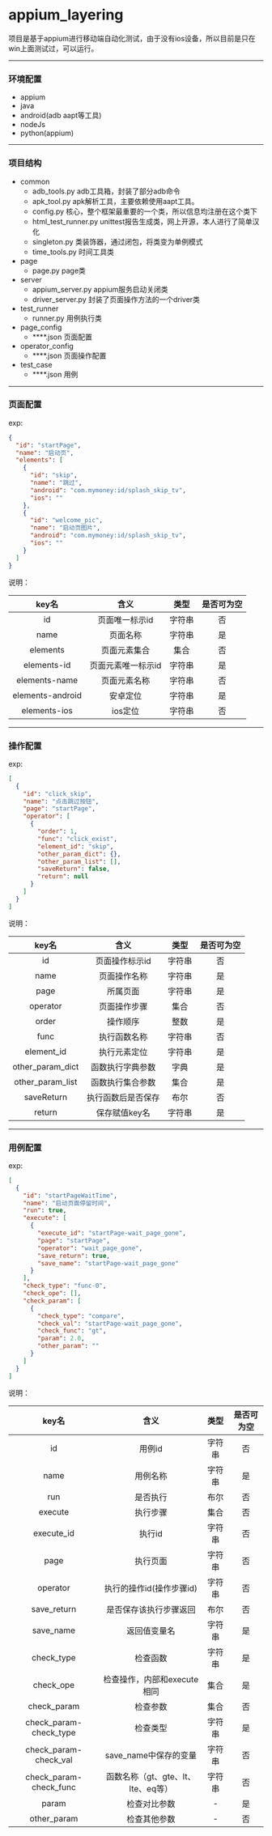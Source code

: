 # appium_layering

  项目是基于appium进行移动端自动化测试，由于没有ios设备，所以目前是只在win上面测试过，可以运行。

***
### 环境配置
- appium
- java
- android(adb aapt等工具)
- nodeJs
- python(appium)

***
### 项目结构

- common
  - adb_tools.py
    adb工具箱，封装了部分adb命令
  - apk_tool.py
    apk解析工具，主要依赖使用aapt工具。
  - config.py
    核心，整个框架最重要的一个类，所以信息均注册在这个类下
  - html_test_runner.py
    unittest报告生成类，网上开源，本人进行了简单汉化
  - singleton.py
    类装饰器，通过闭包，将类变为单例模式
  - time_tools.py
    时间工具类
- page
  - page.py
    page类
- server
  - appium_server.py
    appium服务启动关闭类
  - driver_server.py
    封装了页面操作方法的一个driver类
- test_runner
  - runner.py
    用例执行类
- page_config
  - ****.json
    页面配置
- operator_config
  - ****.json
    页面操作配置
- test_case
  - ****.json
    用例
***

### 页面配置
exp:
```json
{
  "id": "startPage",
  "name": "启动页",
  "elements": [
    {
      "id": "skip",
      "name": "跳过",
      "android": "com.mymoney:id/splash_skip_tv",
      "ios": ""
    },
    {
      "id": "welcome_pic",
      "name": "启动页图片",
      "android": "com.mymoney:id/splash_skip_tv",
      "ios": ""
    }
  ]
}
```
说明：

| key名 | 含义 | 类型 | 是否可为空|
| :--: | :--: | :--: | :--: |
|id|页面唯一标示id|字符串|否|
|name|页面名称|字符串|是|
|elements|页面元素集合|集合|否|
|elements-id|页面元素唯一标示id|字符串|是|
|elements-name|页面元素名称|字符串|否|
|elements-android|安卓定位|字符串|是|
|elements-ios|ios定位|字符串|否|

***

### 操作配置
exp:
```json
[
  {
    "id": "click_skip",
    "name": "点击跳过按钮",
    "page": "startPage",
    "operator": [
      {
        "order": 1,
        "func": "click_exist",
        "element_id": "skip",
        "other_param_dict": {},
        "other_param_list": [],
        "saveReturn": false,
        "return": null
      }
    ]
  }
]
```
说明：

| key名 | 含义 | 类型 | 是否可为空|
| :--: | :--: | :--: | :--: |
|id|页面操作标示id|字符串|否|
|name|页面操作名称|字符串|是|
|page|所属页面|字符串|是|
|operator|页面操作步骤|集合|否|
|order|操作顺序|整数|是|
|func|执行函数名称|字符串|否|
|element_id|执行元素定位|字符串|是|
|other_param_dict|函数执行字典参数|字典|是|
|other_param_list|函数执行集合参数|集合|是|
|saveReturn|执行函数后是否保存|布尔|否|
|return|保存赋值key名|字符串|是|

***

### 用例配置
exp:
```json
[
  {
    "id": "startPageWaitTime",
    "name": "启动页面停留时间",
    "run": true,
    "execute": [
      {
        "execute_id": "startPage-wait_page_gone",
        "page": "startPage",
        "operator": "wait_page_gone",
        "save_return": true,
        "save_name": "startPage-wait_page_gone"
      }
    ],
    "check_type": "func-0",
    "check_ope": [],
    "check_param": [
      {
        "check_type": "compare",
        "check_val": "startPage-wait_page_gone",
        "check_func": "gt",
        "param": 2.0,
        "other_param": ""
      }
    ]
  }
]
```

说明：

| key名 | 含义 | 类型 | 是否可为空|
| :--: | :--: | :--: | :--: |
|id|用例id|字符串|否|
|name|用例名称|字符串|是|
|run|是否执行|布尔|否|
|execute|执行步骤|集合|否|
|execute_id|执行id|字符串|否|
|page|执行页面|字符串|否|
|operator|执行的操作id(操作步骤id)|字符串|否|
|save_return|是否保存该执行步骤返回|布尔|否|
|save_name|返回值变量名|字符串|是|
|check_type|检查函数|字符串|是|
|check_ope|检查操作，内部和execute相同|集合|是|
|check_param|检查参数|集合|否|
|check_param-check_type|检查类型|字符串|是|
|check_param-check_val|save_name中保存的变量|字符串|否|
|check_param-check_func|函数名称（gt、gte、lt、lte、eq等）|字符串|否|
|param|检查对比参数|-|是|
|other_param|检查其他参数|-|否|
